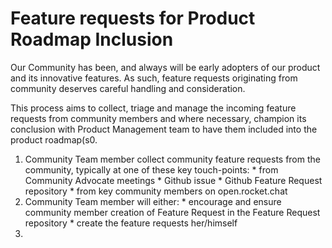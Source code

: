 # Feature requests for Product Roadmap Inclusion

Our Community has been, and always will be early adopters of our product and its innovative features. As such, feature requests originating from community deserves careful handling and consideration.

This process aims to collect, triage and manage the incoming feature requests from community members and where necessary, champion its conclusion with Product Management team to have them included into the product roadmap\(s0.

1. Community Team member collect community feature requests from the community, typically at one of these key touch-points: \*  from Community Advocate meetings \*  Github issue \*  Github Feature Request repository \*  from key community members on open.rocket.chat  
2. Community Team member will either: \* encourage and ensure community member creation of Feature Request in the Feature Request repository  \*  create the feature requests her/himself  
3. 
